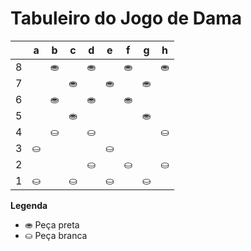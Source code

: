 # Tabuleiro do Jogo de Dama

|   | a | b | c | d | e | f | g | h |
|---|---|---|---|---|---|---|---|---|
| 8 |   | ⛂ |   | ⛂ |   | ⛂ |   | ⛂ |
| 7 |  |   | ⛂ |   | ⛂ |   | ⛂ |   |
| 6 |   |  ⛂ |   | ⛂ |   | ⛂ |   |  |
| 5 |   |   | ⛂  |   |   |   | ⛂  |   |
| 4 |   | ⛀ |   | ⛀ |   |   |   | ⛀ |
| 3 | ⛀ |   |   |   | ⛀ |   |   |   |
| 2 |   |   |   | ⛀ |   | ⛀ |   | ⛀ |
| 1 | ⛀ |   | ⛀ |   | ⛀ |   | ⛀ |   |

**Legenda**

- ⛂ Peça preta
- ⛀ Peça branca